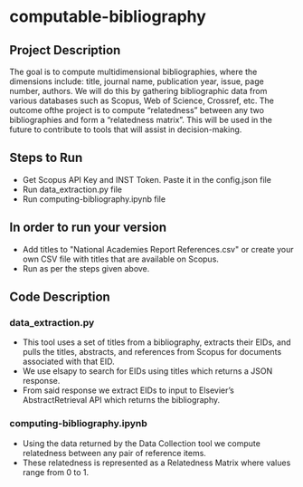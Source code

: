 # computable-bibliography
## Project Description  
The goal is to compute multidimensional bibliographies, where the dimensions include: title, journal name, publication year, issue, page number, authors. We will do this by gathering bibliographic data from various databases such as Scopus, Web of Science, Crossref, etc. The outcome ofthe project is to compute “relatedness” between any two bibliographies and form a “relatedness matrix”. This will be used in the future to contribute to tools that will assist in decision-making.  

## Steps to Run
- Get Scopus API Key and INST Token. Paste it in the config.json file
- Run data_extraction.py file  
- Run computing-bibliography.ipynb file  

## In order to run your version
- Add titles to "National Academies Report References.csv" or create your own CSV file with titles that are available on Scopus.
- Run as per the steps given above.  

## Code Description  

### data_extraction.py
- This tool uses a set of titles from a bibliography, extracts their EIDs, and pulls the titles, abstracts, and references from Scopus for documents associated with that EID.
- We use elsapy to search for EIDs using titles which returns a JSON response.  
- From said response we extract EIDs to input to Elsevier’s AbstractRetrieval API which returns the bibliography.

### computing-bibliography.ipynb
- Using the data returned by the Data Collection tool we compute relatedness between any pair of reference items.  
- These relatedness is represented as a Relatedness Matrix where values range from 0 to 1.  
